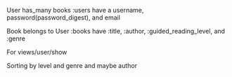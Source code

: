 User has_many books
:users have a username, password(password_digest), and email

Book belongs to User
:books have :title, :author, :guided_reading_level, and :genre

For views/user/show
<!-- <ol>
  <% current_user.books.each do |book| %>
  <li>Title: <%= book.title %></li>
  <li>Author: <%= book.author %></li>
  <li>Genre: <%= book.genre %></li>
  <li>Level: <%= book.guided_reading_level %></li>
  <% end %>
</ol> -->

Sorting by level and genre and maybe author
